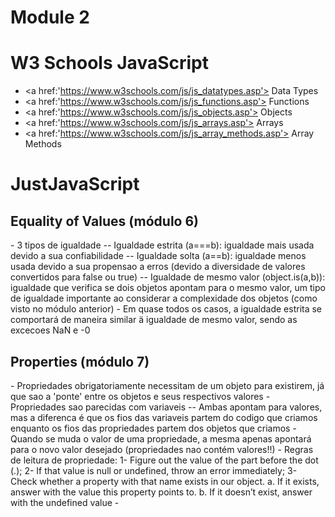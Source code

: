 # Module 2
<h1> W3 Schools JavaScript </h1>

- <a href:'https://www.w3schools.com/js/js_datatypes.asp'> Data Types </a>
- <a href:'https://www.w3schools.com/js/js_functions.asp'> Functions </a>
- <a href:'https://www.w3schools.com/js/js_objects.asp'> Objects </a>
- <a href:'https://www.w3schools.com/js/js_arrays.asp'> Arrays </a>
- <a href:'https://www.w3schools.com/js/js_array_methods.asp'> Array Methods </a>

<h1> JustJavaScript </h1>

<h2> Equality of Values (módulo 6) </h2>
 - 3 tipos de igualdade
 -- Igualdade estrita (a===b): igualdade mais usada devido a sua confiabilidade
 -- Igualdade solta (a==b): igualdade menos usada devido a sua propensao a erros (devido a diversidade de valores convertidos para false ou true)
 -- Igualdade de mesmo valor (object.is(a,b)): igualdade que verifica se dois objetos apontam para o mesmo valor, um tipo de igualdade importante ao considerar a complexidade dos objetos (como visto no módulo anterior)
 - Em quase todos os casos, a igualdade estrita se comportará de maneira similar ä igualdade de mesmo valor, sendo as excecoes NaN e -0
  
  <h2> Properties (módulo 7) </h2>
  - Propriedades obrigatoriamente necessitam de um objeto para existirem, já que sao a 'ponte' entre os objetos e seus respectivos valores
  - Propriedades sao parecidas com variaveis
  -- Ambas apontam para valores, mas a diferenca é que os fios das variaveis partem do codigo que criamos enquanto os fios das propriedades partem dos objetos que criamos
  - Quando se muda o valor de uma propriedade, a mesma apenas apontará para o novo valor desejado (propriedades nao contém valores!!)
  - Regras de leitura de propriedade: 1- Figure out the value of the part before the dot (.); 2- If that value is null or undefined, throw an error immediately; 3- Check whether a property with that name exists in our object.
a. If it exists, answer with the value this property points to.
b. If it doesn’t exist, answer with the undefined value
  - 
